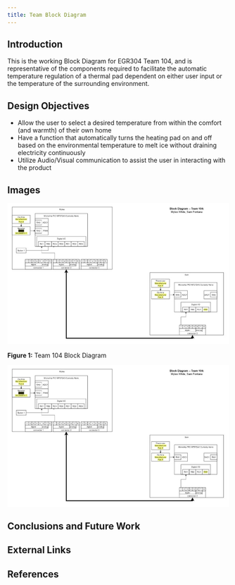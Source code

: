 ```yaml
---
title: Team Block Diagram
---
```


## Introduction
This is the working Block Diagram for EGR304 Team 104, and is representative of the components required to facilitate the automatic temperature regulation of a thermal pad dependent on either user input or the temperature of the surrounding environment. 
<!--**Bold Text**
_Italic Text_
**_Bold and Italic Text_**-->

## Design Objectives

* Allow the user to select a desired temperature from within the comfort (and warmth) of their own home
* Have a function that automatically turns the heating pad on and off based on the environmental temperature to melt ice without draining electricity continuously
* Utilize Audio/Visual communication to assist the user in interacting with the product

## Images

![Team 104 Block Diagram](https://github.com/EGR304-2025-F-104/EGR304-2025-F-104.github.io/blob/gh-pages/image/Screenshot%202025-10-03%20171652.jpg)

**Figure 1:** Team 104 Block Diagram
<!--![dead bug circuit](Image01.jpg){style width:"350" height:"300;"}
**Figure 2:** Early PCB working design 





## Results

1. Numbered Point 1
1. Numbered Point 2
1. Numbered Point 3
-->

<img src="https://github.com/EGR304-2025-F-104/EGR304-2025-F-104.github.io/blob/gh-pages/image/Screenshot%202025-10-03%20171652.jpg" alt="My Photo">


## Conclusions and Future Work

## External Links

<!--[example link to idealab](https://idealab.asu.edu)-->

## References


